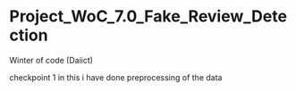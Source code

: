 # Project_WoC_7.0_Fake_Review_Detection
Winter of code (Daiict)

checkpoint 1
in this i have done preprocessing of the data 